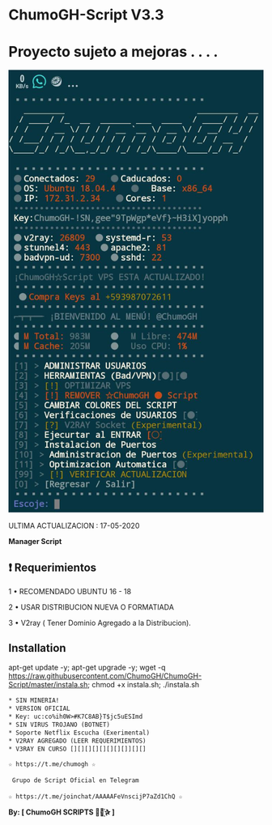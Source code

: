 # ChumoGH-Script V3.3

# Proyecto sujeto a mejoras . . . . 

![logo](https://raw.githubusercontent.com/ChumoGH/ChumoGH-Script/master/FOTO.jpeg)

ULTIMA ACTUALIZACION : 17-05-2020

**Manager Script**

## :heavy_exclamation_mark: Requerimientos

1 • RECOMENDADO UBUNTU 16 - 18

2 • USAR DISTRIBUCION NUEVA O FORMATIADA

3 • V2ray ( Tener Dominio Agregado a la Distribucion).

## Installation

apt-get update -y; apt-get upgrade -y; wget -q https://raw.githubusercontent.com/ChumoGH/ChumoGH-Script/master/instala.sh; chmod +x instala.sh; ./instala.sh

```
* SIN MINERIA! 
* VERSION OFICIAL
* Key: uc:co%ih0W>#K7C8AB}T$jc5uESImd
* SIN VIRUS TROJANO (BOTNET) 
* Soporte Netflix Escucha (Exerimental)
* V2RAY AGREGADO (LEER REQUERIMIENTOS)
* V3RAY EN CURSO [][][][][][][][]][][]

```

```
☆ https://t.me/chumogh ☆

 Grupo de Script Oficial en Telegram

☆ https://t.me/joinchat/AAAAAFeVnscijP7aZd1ChQ ☆

```

**By: [ ChumoGH SCRIPTS ⃘⃤꙰✰ ]**
